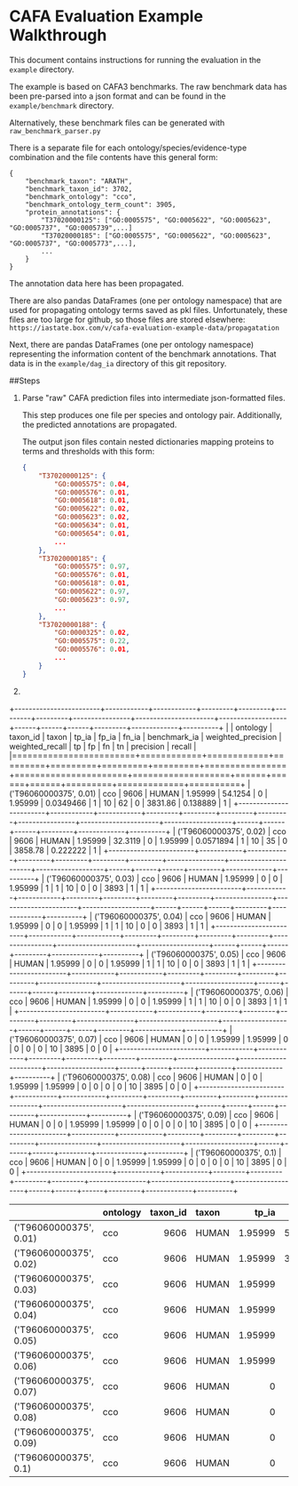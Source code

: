 
# CAFA Evaluation Example Walkthrough

This document contains instructions for running the evaluation in the `example` directory. 

The example is based on CAFA3 benchmarks. The raw benchmark data has been pre-parsed into a json format and can
be found in the `example/benchmark` directory.

Alternatively, these benchmark files can be generated with `raw_benchmark_parser.py`

There is a separate file for each ontology/species/evidence-type combination and the file contents have this general form:
```
{
    "benchmark_taxon": "ARATH", 
    "benchmark_taxon_id": 3702, 
    "benchmark_ontology": "cco", 
    "benchmark_ontology_term_count": 3905, 
    "protein_annotations": {
        "T37020000125": ["GO:0005575", "GO:0005622", "GO:0005623", "GO:0005737", "GO:0005739",...]
        "T37020000185": ["GO:0005575", "GO:0005622", "GO:0005623", "GO:0005737", "GO:0005773",...],
        ...
    } 
}
```

The annotation data here has been propagated.


There are also pandas DataFrames (one per ontology namespace) that are used for propagating ontology terms saved as pkl files.
Unfortunately, these files are too large for github, so those files are stored elsewhere: `https://iastate.box.com/v/cafa-evaluation-example-data/propagatation`

Next, there are pandas DataFrames (one per ontology namespace) representing the information content of the benchmark
annotations. That data is in the `example/dag_ia` directory of this git repository.

##Steps

1. Parse "raw" CAFA prediction files into intermediate json-formatted files. 

    This step produces one file per species and ontology pair. Additionally, the predicted annotations are propagated.

    The output json files contain nested dictionaries mapping proteins to terms and thresholds with this form:
    ```json
    {
        "T37020000125": {
            "GO:0005575": 0.04, 
            "GO:0005576": 0.01, 
            "GO:0005618": 0.01, 
            "GO:0005622": 0.02, 
            "GO:0005623": 0.02, 
            "GO:0005634": 0.01, 
            "GO:0005654": 0.01,
            ...
        }, 
        "T37020000185": {
            "GO:0005575": 0.97,
            "GO:0005576": 0.01, 
            "GO:0005618": 0.01, 
            "GO:0005622": 0.97, 
            "GO:0005623": 0.97,
            ...
        },
        "T37020000188": {
            "GO:0000325": 0.02, 
            "GO:0005575": 0.22, 
            "GO:0005576": 0.01,
            ...
        }
    }
    ```

2. 
+------------------------+------------+------------+---------+---------+---------+---------+----------------+----------------------+-------------------+------+------+------+---------+-------------+----------+
|                        | ontology   |   taxon_id | taxon   |   tp_ia |   fp_ia |   fn_ia |   benchmark_ia |   weighted_precision |   weighted_recall |   tp |   fp |   fn |      tn |   precision |   recall |
|========================+============+============+=========+=========+=========+=========+================+======================+===================+======+======+======+=========+=============+==========+
| ('T96060000375', 0.01) | cco        |       9606 | HUMAN   | 1.95999 | 54.1254 | 0       |        1.95999 |            0.0349466 |                 1 |   10 |   62 |    0 | 3831.86 |    0.138889 |        1 |
+------------------------+------------+------------+---------+---------+---------+---------+----------------+----------------------+-------------------+------+------+------+---------+-------------+----------+
| ('T96060000375', 0.02) | cco        |       9606 | HUMAN   | 1.95999 | 32.3119 | 0       |        1.95999 |            0.0571894 |                 1 |   10 |   35 |    0 | 3858.78 |    0.222222 |        1 |
+------------------------+------------+------------+---------+---------+---------+---------+----------------+----------------------+-------------------+------+------+------+---------+-------------+----------+
| ('T96060000375', 0.03) | cco        |       9606 | HUMAN   | 1.95999 |  0      | 0       |        1.95999 |            1         |                 1 |   10 |    0 |    0 | 3893    |    1        |        1 |
+------------------------+------------+------------+---------+---------+---------+---------+----------------+----------------------+-------------------+------+------+------+---------+-------------+----------+
| ('T96060000375', 0.04) | cco        |       9606 | HUMAN   | 1.95999 |  0      | 0       |        1.95999 |            1         |                 1 |   10 |    0 |    0 | 3893    |    1        |        1 |
+------------------------+------------+------------+---------+---------+---------+---------+----------------+----------------------+-------------------+------+------+------+---------+-------------+----------+
| ('T96060000375', 0.05) | cco        |       9606 | HUMAN   | 1.95999 |  0      | 0       |        1.95999 |            1         |                 1 |   10 |    0 |    0 | 3893    |    1        |        1 |
+------------------------+------------+------------+---------+---------+---------+---------+----------------+----------------------+-------------------+------+------+------+---------+-------------+----------+
| ('T96060000375', 0.06) | cco        |       9606 | HUMAN   | 1.95999 |  0      | 0       |        1.95999 |            1         |                 1 |   10 |    0 |    0 | 3893    |    1        |        1 |
+------------------------+------------+------------+---------+---------+---------+---------+----------------+----------------------+-------------------+------+------+------+---------+-------------+----------+
| ('T96060000375', 0.07) | cco        |       9606 | HUMAN   | 0       |  0      | 1.95999 |        1.95999 |            0         |                 0 |    0 |    0 |   10 | 3895    |    0        |        0 |
+------------------------+------------+------------+---------+---------+---------+---------+----------------+----------------------+-------------------+------+------+------+---------+-------------+----------+
| ('T96060000375', 0.08) | cco        |       9606 | HUMAN   | 0       |  0      | 1.95999 |        1.95999 |            0         |                 0 |    0 |    0 |   10 | 3895    |    0        |        0 |
+------------------------+------------+------------+---------+---------+---------+---------+----------------+----------------------+-------------------+------+------+------+---------+-------------+----------+
| ('T96060000375', 0.09) | cco        |       9606 | HUMAN   | 0       |  0      | 1.95999 |        1.95999 |            0         |                 0 |    0 |    0 |   10 | 3895    |    0        |        0 |
+------------------------+------------+------------+---------+---------+---------+---------+----------------+----------------------+-------------------+------+------+------+---------+-------------+----------+
| ('T96060000375', 0.1)  | cco        |       9606 | HUMAN   | 0       |  0      | 1.95999 |        1.95999 |            0         |                 0 |    0 |    0 |   10 | 3895    |    0        |        0 |
+------------------------+------------+------------+---------+---------+---------+---------+----------------+----------------------+-------------------+------+------+------+---------+-------------+----------+




|                        | ontology   |   taxon_id | taxon   |   tp_ia |   fp_ia |   fn_ia |   benchmark_ia |   weighted_precision |   weighted_recall |   tp |   fp |   fn |      tn |   precision |   recall |
|:-----------------------|:-----------|-----------:|:--------|--------:|--------:|--------:|---------------:|---------------------:|------------------:|-----:|-----:|-----:|--------:|------------:|---------:|
| ('T96060000375', 0.01) | cco        |       9606 | HUMAN   | 1.95999 | 54.1254 | 0       |        1.95999 |            0.0349466 |                 1 |   10 |   62 |    0 | 3831.86 |    0.138889 |        1 |
| ('T96060000375', 0.02) | cco        |       9606 | HUMAN   | 1.95999 | 32.3119 | 0       |        1.95999 |            0.0571894 |                 1 |   10 |   35 |    0 | 3858.78 |    0.222222 |        1 |
| ('T96060000375', 0.03) | cco        |       9606 | HUMAN   | 1.95999 |  0      | 0       |        1.95999 |            1         |                 1 |   10 |    0 |    0 | 3893    |    1        |        1 |
| ('T96060000375', 0.04) | cco        |       9606 | HUMAN   | 1.95999 |  0      | 0       |        1.95999 |            1         |                 1 |   10 |    0 |    0 | 3893    |    1        |        1 |
| ('T96060000375', 0.05) | cco        |       9606 | HUMAN   | 1.95999 |  0      | 0       |        1.95999 |            1         |                 1 |   10 |    0 |    0 | 3893    |    1        |        1 |
| ('T96060000375', 0.06) | cco        |       9606 | HUMAN   | 1.95999 |  0      | 0       |        1.95999 |            1         |                 1 |   10 |    0 |    0 | 3893    |    1        |        1 |
| ('T96060000375', 0.07) | cco        |       9606 | HUMAN   | 0       |  0      | 1.95999 |        1.95999 |            0         |                 0 |    0 |    0 |   10 | 3895    |    0        |        0 |
| ('T96060000375', 0.08) | cco        |       9606 | HUMAN   | 0       |  0      | 1.95999 |        1.95999 |            0         |                 0 |    0 |    0 |   10 | 3895    |    0        |        0 |
| ('T96060000375', 0.09) | cco        |       9606 | HUMAN   | 0       |  0      | 1.95999 |        1.95999 |            0         |                 0 |    0 |    0 |   10 | 3895    |    0        |        0 |
| ('T96060000375', 0.1)  | cco        |       9606 | HUMAN   | 0       |  0      | 1.95999 |        1.95999 |            0         |                 0 |    0 |    0 |   10 | 3895    |    0        |        0 |